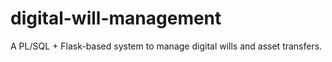 # digital-will-management
 A PL/SQL + Flask-based system to manage digital wills and asset transfers.
